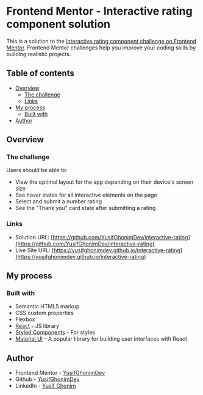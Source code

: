 # Frontend Mentor - Interactive rating component solution

This is a solution to the [Interactive rating component challenge on Frontend Mentor](https://www.frontendmentor.io/challenges/interactive-rating-component-koxpeBUmI). Frontend Mentor challenges help you improve your coding skills by building realistic projects. 

## Table of contents

- [Overview](#overview)
  - [The challenge](#the-challenge)
  - [Links](#links)
- [My process](#my-process)
  - [Built with](#built-with)
- [Author](#author)

## Overview

### The challenge

Users should be able to:

- View the optimal layout for the app depending on their device's screen size
- See hover states for all interactive elements on the page
- Select and submit a number rating
- See the "Thank you" card state after submitting a rating

### Links

- Solution URL: [https://github.com/YusifGhonimDev/interactive-rating](https://github.com/YusifGhonimDev/interactive-rating)
- Live Site URL: [https://yusifghonimdev.github.io/interactive-rating](https://yusifghonimdev.github.io/interactive-rating)

## My process

### Built with

- Semantic HTML5 markup
- CSS custom properties
- Flexbox
- [React](https://reactjs.org/) - JS library
- [Styled Components](https://styled-components.com/) - For styles
- [Material UI](https://mui.com/core/) - A popular library for building user interfaces with React

## Author

- Frontend Mentor - [YusifGhonimDev](https://www.frontendmentor.io/profile/YusifGhonimDev)
- Github - [YusifGhonimDev](https://github.com/YusifGhonimDev)
- LinkedIn - [Yusif Ghonim](https://www.linkedin.com/in/yusifghonim/)
